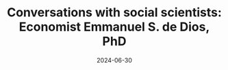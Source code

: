 ---
title: "Conversations with social scientists: Economist Emmanuel S. de Dios, PhD"
collection: publications
category: journals
permalink: /publications/2024_ssd
excerpt: #
date: 2024-06-30
venue: 'Social Science Diliman'
slidesurl: # 'http://academicpages.github.io/files/slides2.pdf'
paperurl: 'https://journals.upd.edu.ph/index.php/socialsciencediliman/article/view/9919'
citation: 'Punongbayan, J.C.B. (2024). &quot;Conversations with social scientists: Economist Emmanuel S. de Dios, PhD.&quot; <i>Social Science Diliman</i> 19(1): 92-101.'
---